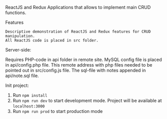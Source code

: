 ReactJS and Redux Applications that allows to implement main CRUD functions.

Features

    Descriptive demonstration of ReactJS and Redux features for CRUD manipulation.
    All ReactJS code is placed in src folder.

Server-side:

Requires PHP-code in api folder in remote site. MySQL config file is placed in api/config.php file.
This remote address with php files needed to be pointed out in src/config.js file.
The sql-file with notes appended in api/note.sql file.

Init project:

1. Run `npm install`
2. Run `npm run dev` to start development mode. Project will be available at `localhost:3000`
3. Run `npm run prod` to start production mode

